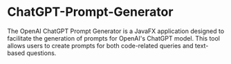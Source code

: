 # ChatGPT-Prompt-Generator
The OpenAI ChatGPT Prompt Generator is a JavaFX application designed to facilitate the generation of prompts for OpenAI's ChatGPT model. This tool allows users to create prompts for both code-related queries and text-based questions.
